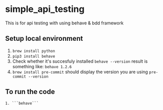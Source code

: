 # simple_api_testing
This is for api testing with using behave & bdd framework

## Setup local environment
   1. ```brew install python```
   2. ```pip3 install behave```
   3. Check whether it's succesfuly installed ```behave --version``` result is something like: ```behave 1.2.6```
   4. ```brew install pre-commit``` should display the version you are using ```pre-commit --version```

## To run the code
    1. ```behave``` 